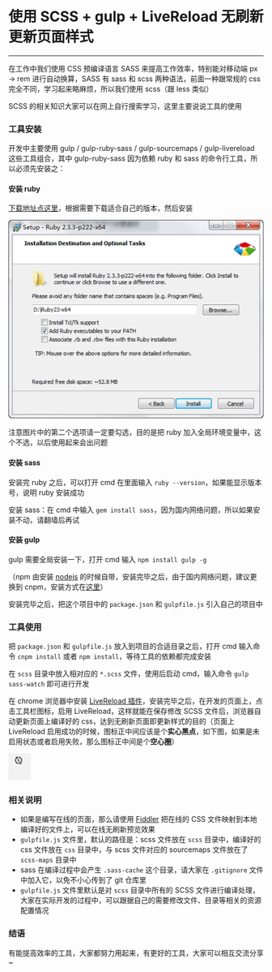 # 使用 SCSS + gulp + LiveReload 无刷新更新页面样式

----

在工作中我们使用 CSS 预编译语言 SASS 来提高工作效率，特别能对移动端 px → rem 进行自动换算，SASS 有 sass 和 scss 两种语法，前面一种跟常规的 css 完全不同，学习起来略麻烦，所以我们使用 scss（跟 less 类似）

SCSS 的相关知识大家可以在网上自行搜索学习，这里主要说说工具的使用

### 工具安装

开发中主要使用 gulp / gulp-ruby-sass / gulp-sourcemaps / gulp-livereload 这些工具组合，其中 gulp-ruby-sass 因为依赖 ruby 和 sass 的命令行工具，所以必须先安装之：

#### 安装 ruby

[下载地址点这里](https://rubyinstaller.org/downloads/)，根据需要下载适合自己的版本，然后安装

![Ruby 安装截图](./2016-12-08_202159.png)

注意图片中的第二个选项请一定要勾选，目的是把 ruby 加入全局环境变量中，这个不选，以后使用起来会出问题

#### 安装 sass

安装完 ruby 之后，可以打开 cmd 在里面输入 `ruby --version`，如果能显示版本号，说明 ruby 安装成功

安装 sass：在 cmd 中输入 `gem install sass`，因为国内网络问题，所以如果安装不动，请翻墙后再试

#### 安装 gulp

gulp 需要全局安装一下，打开 cmd 输入 `npm install gulp -g`

（npm 由安装 [nodejs](https://nodejs.org/zh-cn/download/) 的时候自带，安装完毕之后，由于国内网络问题，建议更换到 cnpm，安装方式在[这里](http://npm.taobao.org/)）

安装完毕之后，把这个项目中的 `package.json` 和 `gulpfile.js` 引入自己的项目中

### 工具使用

把 `package.json` 和 `gulpfile.js` 放入到项目的合适目录之后，打开 cmd 输入命令 `cnpm install` 或者  `npm install`，等待工具的依赖都完成安装

在 `scss` 目录中放入相对应的 `*.scss` 文件，使用后启动 cmd，输入命令 `gulp sass-watch` 即可进行开发

在 chrome 浏览器中安装 [LiveReload 插件](https://chrome.google.com/webstore/detail/livereload/jnihajbhpnppcggbcgedagnkighmdlei)，安装完毕之后，在开发的页面上，点击工具栏图标，启用 LiveReload，这样就能在保存修改 SCSS 文件后，浏览器自动更新页面上编译好的 css，达到无刷新页面即更新样式的目的（页面上 LiveReload 启用成功的时候，图标正中间应该是个**实心黑点**，如下图，如果是未启用状态或者启用失败，那么图标正中间是个**空心圈**）

![LiveReload 使用示意](./live-reload.gif)

### 相关说明

- 如果是编写在线的页面，那么请使用 [Fiddler](http://www.telerik.com/fiddler) 把在线的 CSS 文件映射到本地编译好的文件上，可以在线无刷新预览效果
- `gulpfile.js` 文件里，默认的路径是：scss 文件放在 `scss` 目录中，编译好的 css 文件放在 `css` 目录中，与 scss 文件对应的 sourcemaps 文件放在了 `scss-maps` 目录中
- sass 在编译过程中会产生 `.sass-cache` 这个目录，请大家在 `.gitignore` 文件中加入它，以免不小心传到了 git 仓库里
- `gulpfile.js` 文件里默认是对 `scss` 目录中所有的 SCSS 文件进行编译处理，大家在实际开发的过程中，可以跟据自己的需要修改文件、目录等相关的资源配置情况

### 结语

有能提高效率的工具，大家都努力用起来，有更好的工具，大家可以相互交流分享~